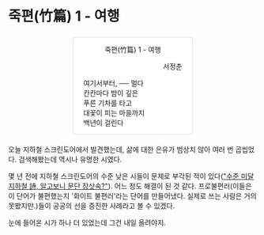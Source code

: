 # 죽편(竹篇) 1 - 여행

<div style="display: flex; justify-content: center">
<div class="no-indent" style="
background-color: #fff;
border: 1px solid #e0e0e0!important;
border-radius: 5px;
margin-top: 5px;
margin-bottom: 5px;
padding: 0 20px;
width: 200px;
">
  <p style="text-align: center">죽편(竹篇) 1 - 여행</p>
  <p style="text-align: right">서정춘</p>

  <p>
    여기서부터, ── 멀다<br/>
    칸칸마다 밤이 깊은<br/>
    푸른 기차를 타고<br/>
    대꽃이 피는 마을까지<br/>
    백년이 걸린다<br/>
  </p>
</div>
</div>

오늘 지하철 스크린도어에서 발견했는데, 삶에 대한 은유가 범상치 않아 여러 번 곱씹었다. 검색해봤는데 역시나 유명한 시였다.

몇 년 전에 지하철 스크린도어의 수준 낮은 시들이 문제로 부각된 적이 있다(["수준 미달 지하철 詩, 알고보니 문단 장삿속?"](https://www.nocutnews.co.kr/news/4459443)). 어느 정도 해결이 된 것 같다. 프로불편러(이들은 이 단어가 불편했는지 '화이트 불편러'라는 단어를 만들어냈다. 실제로 쓰는 사람은 거의 못봤지만.)들이 공공의 선을 증진한 사례라고 볼 수 있겠다.

눈에 들어온 시가 하나 더 있었는데 그건 내일 올려야지.